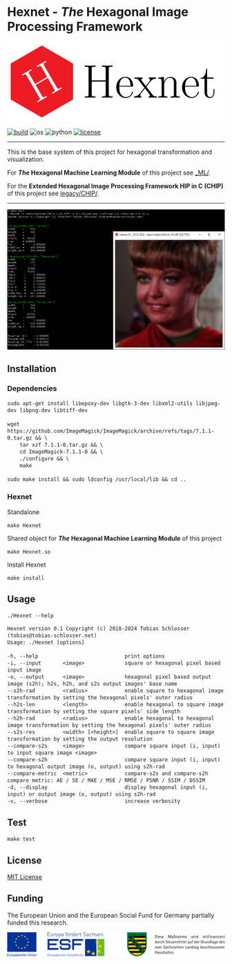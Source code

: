 Hexnet - _The_ Hexagonal Image Processing Framework
===================================================


![Hexnet logo](doc/logos/Hexnet_logo_large.png "Hexnet logo")

[![build](https://app.travis-ci.com/TSchlosser13/Hexnet.svg?token=bzi69tgaRRW1N3ZMisbz&branch=master)](https://app.travis-ci.com/TSchlosser13/Hexnet)
![os](https://img.shields.io/badge/os-linux%20%7C%20windows-blue)
![python](https://img.shields.io/badge/python-3.7-blue)
[![license](https://img.shields.io/github/license/TSchlosser13/Hexnet)](https://github.com/TSchlosser13/Hexnet/blob/master/LICENSE.txt)


---

This is the base system of this project for hexagonal transformation and visualization.

For **_The_ Hexagonal Machine Learning Module** of this project see [_ML/](_ML/).

For the **Extended Hexagonal Image Processing Framework HIP in C (CHIP)** of this project see [legacy/CHIP/](legacy/CHIP/).

---


![Hexnet screenshot](doc/Hexnet_screenshot.png "Hexnet screenshot")




Installation
------------

### Dependencies

```
sudo apt-get install libepoxy-dev libgtk-3-dev libxml2-utils libjpeg-dev libpng-dev libtiff-dev

wget https://github.com/ImageMagick/ImageMagick/archive/refs/tags/7.1.1-0.tar.gz && \
	tar xzf 7.1.1-0.tar.gz && \
	cd ImageMagick-7.1.1-0 && \
	./configure && \
	make

sudo make install && sudo ldconfig /usr/local/lib && cd ..
```


### Hexnet

Standalone

```
make Hexnet
```

Shared object for **_The_ Hexagonal Machine Learning Module** of this project

```
make Hexnet.so
```

Install Hexnet

```
make install
```




Usage
-----

```
./Hexnet --help
```

```
Hexnet version 0.1 Copyright (c) 2018-2024 Tobias Schlosser (tobias@tobias-schlosser.net)
Usage: ./Hexnet [options]

-h, --help                            print options
-i, --input       <image>             square or hexagonal pixel based input image
-o, --output      <image>             hexagonal pixel based output image (s2h); h2s, h2h, and s2s output images' base name
--s2h-rad         <radius>            enable square to hexagonal image transformation by setting the hexagonal pixels' outer radius
--h2s-len         <length>            enable hexagonal to square image transformation by setting the square pixels' side length
--h2h-rad         <radius>            enable hexagonal to hexagonal image transformation by setting the hexagonal pixels' outer radius
--s2s-res         <width> [<height>]  enable square to square image transformation by setting the output resolution
--compare-s2s     <image>             compare square input (i, input) to input square image <image>
--compare-s2h                         compare square input (i, input) to hexagonal output image (o, output) using s2h-rad
--compare-metric  <metric>            compare-s2s and compare-s2h compare metric: AE / SE / MAE / MSE / RMSE / PSNR / SSIM / DSSIM
-d, --display                         display hexagonal input (i, input) or output image (o, output) using s2h-rad
-v, --verbose                         increase verbosity
```


Test
----

```
make test
```


License
-------

[MIT License](LICENSE.txt)


Funding
-------

The European Union and the European Social Fund for Germany partially funded this research.

![ESF logo](doc/logos/ESF_logo.png "ESF logo")


